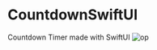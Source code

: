 # CountdownSwiftUI
Countdown Timer made with SwiftUI
![op](https://user-images.githubusercontent.com/70090469/134033527-57d45c2f-924f-41f3-a567-1c9df0b77015.png)
